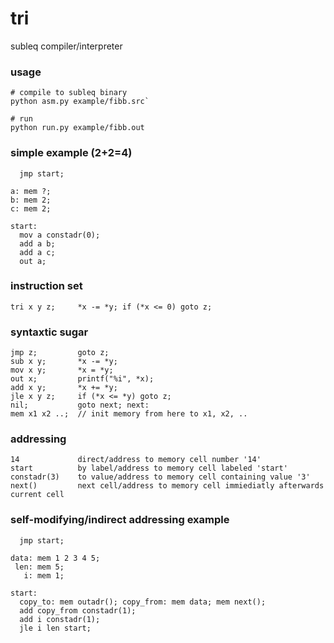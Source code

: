 tri
===

subleq compiler/interpreter

### usage


	# compile to subleq binary
	python asm.py example/fibb.src`

	# run
	python run.py example/fibb.out


### simple example (2+2=4)

	  jmp start;
	
	a: mem ?;
	b: mem 2;
	c: mem 2;

	start: 
	  mov a constadr(0);
	  add a b;
	  add a c;
	  out a;


### instruction set

	tri x y z;     *x -= *y; if (*x <= 0) goto z;


### syntaxtic sugar

	jmp z;         goto z;
	sub x y;       *x -= *y;
	mov x y;       *x = *y;
	out x;         printf("%i", *x);
	add x y;       *x += *y;
	jle x y z;     if (*x <= *y) goto z;
	nil;           goto next; next:
	mem x1 x2 ..;  // init memory from here to x1, x2, ..


### addressing

	14             direct/address to memory cell number '14'
	start          by label/address to memory cell labeled 'start'
	constadr(3)    to value/address to memory cell containing value '3'
	next()         next cell/address to memory cell immiediatly afterwards current cell


### self-modifying/indirect addressing example

	  jmp start;

	data: mem 1 2 3 4 5;
	 len: mem 5;
	   i: mem 1;

	start:
	  copy_to: mem outadr(); copy_from: mem data; mem next();
	  add copy_from constadr(1);
	  add i constadr(1);
	  jle i len start;
  
  





